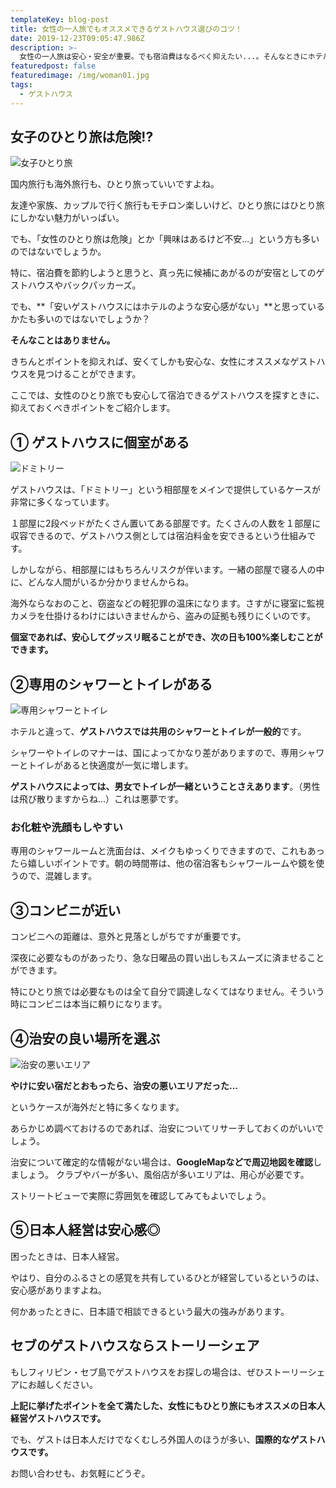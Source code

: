 ```yaml
---
templateKey: blog-post
title: 女性の一人旅でもオススメできるゲストハウス選びのコツ！
date: 2019-12-23T09:05:47.986Z
description: >-
  女性の一人旅は安心・安全が重要。でも宿泊費はなるべく抑えたい...。そんなときにホテルよりも格安で泊まれるのがゲストハウス。でもゲストハウスって女性でも大丈夫？本当に安心できるの？失敗しない宿を選ぶ基準をまとめました。
featuredpost: false
featuredimage: /img/woman01.jpg
tags:
  - ゲストハウス
---
```

## 女子のひとり旅は危険!?

![女子ひとり旅](/img/woman01.jpg)

国内旅行も海外旅行も、ひとり旅っていいですよね。

友達や家族、カップルで行く旅行もモチロン楽しいけど、ひとり旅にはひとり旅にしかない魅力がいっぱい。

でも、「女性のひとり旅は危険」とか「興味はあるけど不安...」という方も多いのではないでしょうか。

特に、宿泊費を節約しようと思うと、真っ先に候補にあがるのが安宿としてのゲストハウスやバックパッカーズ。

でも、**「安いゲストハウスにはホテルのような安心感がない」**と思っているかたも多いのではないでしょうか？

**そんなことはありません。**

きちんとポイントを抑えれば、安くてしかも安心な、女性にオススメなゲストハウスを見つけることができます。

ここでは、女性のひとり旅でも安心して宿泊できるゲストハウスを探すときに、抑えておくべきポイントをご紹介します。

## ① ゲストハウスに個室がある

![ドミトリー](/img/nicate-lee-kt-zyaiwbe0-unsplash.jpg)

ゲストハウスは、「ドミトリー」という相部屋をメインで提供しているケースが非常に多くなっています。

１部屋に2段ベッドがたくさん置いてある部屋です。たくさんの人数を１部屋に収容できるので、ゲストハウス側としては宿泊料金を安できるという仕組みです。

しかしながら、相部屋にはもちろんリスクが伴います。一緒の部屋で寝る人の中に、どんな人間がいるか分かりませんからね。

海外ならなおのこと、窃盗などの軽犯罪の温床になります。さすがに寝室に監視カメラを仕掛けるわけにはいきませんから、盗みの証拠も残りにくいのです。

**個室であれば、安心してグッスリ眠ることができ、次の日も100%楽しむことができます。**

## ②専用のシャワーとトイレがある

![専用シャワーとトイレ](/img/jan-kolar-www-kolar-io-xxc7zukihrw-unsplash.jpg)

ホテルと違って、**ゲストハウスでは共用のシャワーとトイレが一般的**です。

シャワーやトイレのマナーは、国によってかなり差がありますので、専用シャワーとトイレがあると快適度が一気に増します。

**ゲストハウスによっては、男女でトイレが一緒ということさえあります**。（男性は飛び散りますからね...）これは悪夢です。

### お化粧や洗顔もしやすい

専用のシャワールームと洗面台は、メイクもゆっくりできますので、これもあったら嬉しいポイントです。朝の時間帯は、他の宿泊客もシャワールームや鏡を使うので、混雑します。

## ③コンビニが近い

コンビニへの距離は、意外と見落としがちですが重要です。

深夜に必要なものがあったり、急な日曜品の買い出しもスムーズに済ませることができます。

特にひとり旅では必要なものは全て自分で調達しなくてはなりません。そういう時にコンビニは本当に頼りになります。

## ④治安の良い場所を選ぶ

![治安の悪いエリア](/img/denny-muller-qrfuuyuulu0-unsplash.jpg)

**やけに安い宿だとおもったら、治安の悪いエリアだった...**

というケースが海外だと特に多くなります。

あらかじめ調べておけるのであれば、治安についてリサーチしておくのがいいでしょう。

治安について確定的な情報がない場合は、**GoogleMapなどで周辺地図を確認**しましょう。
クラブやバーが多い、風俗店が多いエリアは、用心が必要です。

ストリートビューで実際に雰囲気を確認してみてもよいでしょう。

## ⑤日本人経営は安心感◎

困ったときは、日本人経営。

やはり、自分のふるさとの感覚を共有しているひとが経営しているというのは、安心感がありますよね。

何かあったときに、日本語で相談できるという最大の強みがあります。

## セブのゲストハウスならストーリーシェア

もしフィリピン・セブ島でゲストハウスをお探しの場合は、ぜひストーリーシェアにお越しください。

**上記に挙げたポイントを全て満たした、女性にもひとり旅にもオススメの日本人経営ゲストハウスです。**

でも、ゲストは日本人だけでなくむしろ外国人のほうが多い、**国際的なゲストハウスです。**

お問い合わせも、お気軽にどうぞ。
